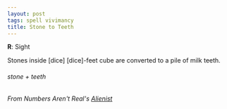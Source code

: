 ```yaml
---
layout: post
tags: spell vivimancy
title: Stone to Teeth
---
```

**R**: Sight

Stones inside [dice] [dice]-feet cube are converted to a pile of milk teeth.
    
###### stone + teeth
###### From Numbers Aren't Real's [Alienist](https://as-they-must.blogspot.com/2021/02/more-than-you-hate-anything-glog-class.html)
